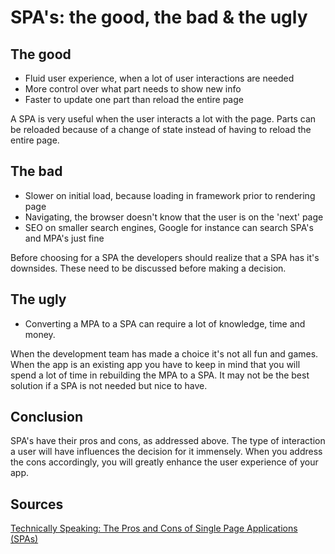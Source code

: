 # SPA's: the good, the bad & the ugly

## The good
+ Fluid user experience, when a lot of user interactions are needed
+ More control over what part needs to show new info
+ Faster to update one part than reload the entire page

A SPA is very useful when the user interacts a lot with the page. Parts can be reloaded because of a change of state instead of having to reload the entire page.

## The bad
+ Slower on initial load, because loading in framework prior to rendering page
+ Navigating, the browser doesn't know that the user is on the 'next' page
+ SEO on smaller search engines, Google for instance can search SPA's and MPA's just fine

Before choosing for a SPA the developers should realize that a SPA has it's downsides. These need to be discussed before making a decision.

## The ugly
+ Converting a MPA to a SPA can require a lot of knowledge, time and money.

When the development team has made a choice it's not all fun and games. When the app is an existing app you have to keep in mind that you will spend a lot of time in rebuilding the MPA to a SPA. It may not be the best solution if a SPA is not needed but nice to have.

## Conclusion
SPA's have their pros and cons, as addressed above. The type of interaction a user will have influences the decision for it immensely. When you address the cons accordingly, you will greatly enhance the user experience of your app.

## Sources
[Technically Speaking: The Pros and Cons of Single Page Applications (SPAs)](https://www.dialogtech.com/blog/technically-speaking/technically-speaking-the-pros-and-cons-of-single-page-applications-spas)